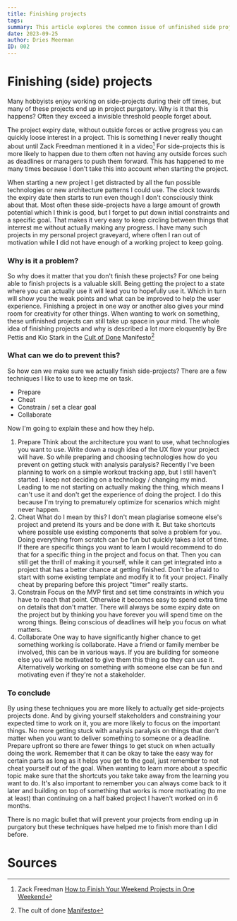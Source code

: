 ```yaml
---
title: Finishing projects
tags: 
summary: This article explores the common issue of unfinished side projects and suggests techniques to overcome it. The author discusses the challenge of side projects losing momentum over time due to the absence of external pressures like deadlines. They emphasize the importance of completing projects, as it hones valuable skills, allows for user feedback, and frees up mental space for creativity. The "Cult of Done Manifesto" is referenced to underscore the significance of finishing. To prevent projects from languishing, the author recommends preparation, cheating by using existing components, setting clear goals, and collaborating with others. These strategies help maintain focus, enhance productivity, and increase the likelihood of project completion. Ultimately, the article acknowledges that there is no foolproof solution but suggests that these techniques have proven effective for the author in finishing more projects.
date: 2023-09-25
author: Dries Meerman
ID: 002
---
```

# Finishing (side) projects

Many hobbyists enjoy working on side-projects during their off times, but many of these projects end up in project purgatory.
Why is it that this happens? Often they exceed a invisible threshold people forget about.

The project expiry date, without outside forces or active progress you can quickly loose interest in a project.
This is something I never really thought about until Zack Freedman mentioned it in a video[^1]
For side-projects this is more likely to happen due to them often not having any outside forces such as deadlines or managers to push them forward.
This has happened to me many times because I don't take this into account when starting the project.

When starting a new project I get distracted by all the fun possible technologies or new architecture patterns I could use.
The clock towards the expiry date then starts to run even though I don't consciously think about that.
Most often these side-projects have a large amount of growth potential which I think is good, but I forget to put down initial constraints and a specific goal.
That makes it very easy to keep circling between things that interrest me without actually making any progress.
I have many such projects in my personal project graveyard, where often I ran out of motivation while I did not have enough of a working project to keep going.

### Why is it a problem?
So why does it matter that you don't finish these projects?
For one being able to finish projects is a valuable skill.
Being getting the project to a state where you can actually use it will lead you to hopefully use it.
Which in turn will show you the weak points and what can be improved to help the user experience.
Finishing a project in one way or another also gives your mind room for creativity for other things. 
When wanting to work on something, these unfinished projects can still take up space in your mind.
The whole idea of finishing projects and why is described a lot more eloquently by Bre Pettis and Kio Stark in the [Cult of Done](https://medium.com/@bre/the-cult-of-done-manifesto-724ca1c2ff13) Manifesto[^2]

### What can we do to prevent this?

So how can we make sure we actually finish side-projects?
There are a few techniques I like to use to keep me on task.

* Prepare
* Cheat
* Constrain / set a clear goal
* Collaborate

Now I'm going to explain these and how they help.

1. Prepare
	Think about the architecture you want to use, what technologies you want to use. Write down a rough idea of the UX flow your project will have. So while preparing and choosing technologies how do you prevent on getting stuck with analysis paralysis? Recently I've been planning to work on a simple workout tracking app, but I still haven't started. I keep not deciding on a technology / changing my mind. Leading to me not starting on actually making the thing, which means I can't use it and don't get the experience of doing the project. I do this because I'm trying to prematurely optimize for scenarios which might never happen.
2. Cheat
   What do I mean by this? I don't mean plagiarise someone else's project and pretend its yours and be done with it. But take shortcuts where possible use existing components that solve a problem for you. Doing everything from scratch can be fun but quickly takes a lot of time. If there are specific things you want to learn I would recommend to do that for a specific thing in the project and focus on that. Then you can still get the thrill of making it yourself, while it can get integrated into a project that has a better chance at getting finished. Don't be afraid to start with some existing template and modify it to fit your project. Finally cheat by preparing before this project "timer" really starts. 
3. Constrain
	Focus on the MVP first and set time constraints in which you have to reach that point. Otherwise it becomes easy to spend extra time on details that don't matter. There will always be some expiry date on the project but by thinking you have forever you will spend time on the wrong things. Being conscious of deadlines will help you focus on what matters.
4. Collaborate
	One way to have significantly higher chance to get something working is collaborate. Have a friend or family member be involved, this can be in various ways. If you are building for someone else you will be motivated to give them this thing so they can use it. Alternatively working on something with someone else can be fun and motivating even if they're not a stakeholder.

### To conclude

By using these techniques you are more likely to actually get side-projects projects done. 
And by giving yourself stakeholders and constraining your expected time to work on it, you are more likely to focus on the important things.
No more getting stuck with analysis paralysis on things that don't matter when you want to deliver something to someone or a deadline.
Prepare upfront so there are fewer things to get stuck on when actually doing the work.
Remember that it can be okay to take the easy way for certain parts as long as it helps you get to the goal, just remember to not cheat yourself out of the goal.
When wanting to learn more about a specific topic make sure that the shortcuts you take take away from the learning you want to do.
It's also important to remember you can always come back to it later and building on top of something that works is more motivating (to me at least) than continuing on a half baked project I haven't worked on in 6 months.

There is no magic bullet that will prevent your projects from ending up in purgatory but these techniques have helped me to finish more than I did before.

# Sources

[^1]: Zack Freedman [How to Finish Your Weekend Projects in One Weekend](https://www.youtube.com/watch?v=72a85tWOJVY)  
[^2]: The cult of done [Manifesto](https://medium.com/@bre/the-cult-of-done-manifesto-724ca1c2ff13)